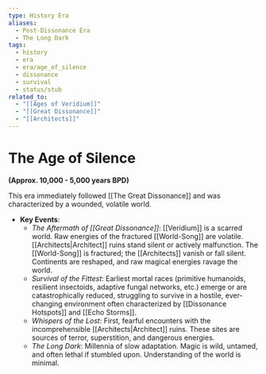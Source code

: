 ```yaml
---
type: History Era
aliases:
  - Post-Dissonance Era
  - The Long Dark
tags:
  - history
  - era
  - era/age_of_silence
  - dissonance
  - survival
  - status/stub
related_to:
  - "[[Ages of Veridium]]"
  - "[[Great Dissonance]]"
  - "[[Architects]]"
---
```

# The Age of Silence

**(Approx. 10,000 - 5,000 years BPD)**

This era immediately followed [[The Great Dissonance]] and was characterized by a wounded, volatile world.

* **Key Events**:
    * *The Aftermath of [[Great Dissonance]]*: [[Veridium]] is a scarred world. Raw energies of the fractured [[World-Song]] are volatile. [[Architects|Architect]] ruins stand silent or actively malfunction. The [[World-Song]] is fractured; the [[Architects]] vanish or fall silent. Continents are reshaped, and raw magical energies ravage the world.
    * *Survival of the Fittest*: Earliest mortal races (primitive humanoids, resilient insectoids, adaptive fungal networks, etc.) emerge or are catastrophically reduced, struggling to survive in a hostile, ever-changing environment often characterized by [[Dissonance Hotspots]] and [[Echo Storms]].
    * *Whispers of the Lost*: First, fearful encounters with the incomprehensible [[Architects|Architect]] ruins. These sites are sources of terror, superstition, and dangerous energies.
    * *The Long Dark*: Millennia of slow adaptation. Magic is wild, untamed, and often lethal if stumbled upon. Understanding of the world is minimal.
